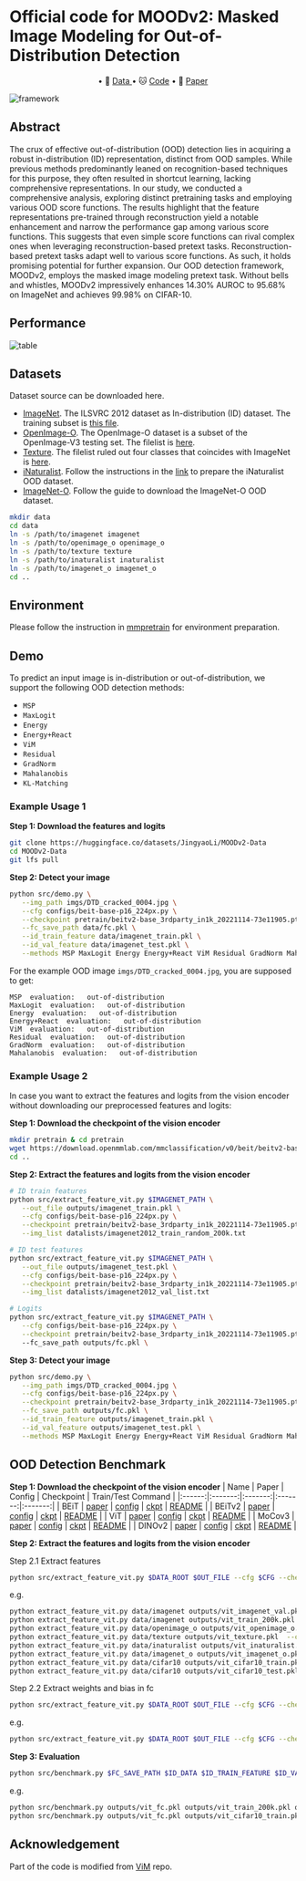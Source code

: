 # Official code for MOODv2: Masked Image Modeling for Out-of-Distribution Detection

<p align="center">
• 🤗 <a href="https://huggingface.co/datasets/JingyaoLi/MoTCode-Data" target="_blank">Data </a> 
• 🐱 <a href="https://github.com/dvlab-research/MOOD" target="_blank">Code</a> 
• 📃 <a href="https://arxiv.org/abs/2302.02615" target="_blank">Paper</a> <br>
</p>

![framework](imgs/framework.png)

## Abstract
The crux of effective out-of-distribution (OOD) detection lies in acquiring a robust in-distribution (ID) representation, distinct from OOD samples. While previous methods predominantly leaned on recognition-based techniques for this purpose, they often resulted in shortcut learning, lacking comprehensive representations. In our study, we conducted a comprehensive analysis, exploring distinct pretraining tasks and employing various OOD score functions. The results highlight that the feature representations pre-trained through reconstruction yield a notable enhancement and narrow the performance gap among various score functions. This suggests that even simple score functions can rival complex ones when leveraging reconstruction-based pretext tasks. Reconstruction-based pretext tasks adapt well to various score functions. As such, it holds promising potential for further expansion. Our OOD detection framework, MOODv2, employs the masked image modeling pretext task. Without bells and whistles, MOODv2 impressively enhances 14.30% AUROC to 95.68% on ImageNet and achieves 99.98% on CIFAR-10.


## Performance
![table](imgs/moodv2_table.png)

## Datasets
Dataset source can be downloaded here.
- [ImageNet](https://www.image-net.org/). The ILSVRC 2012 dataset as In-distribution (ID) dataset. The training subset is [this file](datalists/imagenet2012_train_random_200k.txt).
- [OpenImage-O](https://github.com/openimages/dataset/blob/main/READMEV3.md). The OpenImage-O dataset is a subset of the OpenImage-V3 testing set. The filelist is [here](datalists/openimage_o.txt).
- [Texture](https://www.robots.ox.ac.uk/~vgg/data/dtd/). The filelist ruled out four classes that coincides with ImageNet is [here](datalists/texture.txt).
- [iNaturalist](https://arxiv.org/pdf/1707.06642.pdf). Follow the instructions in the [link](https://github.com/deeplearning-wisc/large_scale_ood) to prepare the iNaturalist OOD dataset.
- [ImageNet-O](https://github.com/hendrycks/natural-adv-examples). Follow the guide to download the ImageNet-O OOD dataset.

```bash
mkdir data
cd data
ln -s /path/to/imagenet imagenet
ln -s /path/to/openimage_o openimage_o
ln -s /path/to/texture texture
ln -s /path/to/inaturalist inaturalist
ln -s /path/to/imagenet_o imagenet_o
cd ..
```

## Environment
Please follow the instruction in [mmpretrain](https://github.com/open-mmlab/mmpretrain) for environment preparation.

## Demo
To predict an input image is in-distribution or out-of-distribution, we support the following OOD detection methods:
- `MSP`
- `MaxLogit`
- `Energy`
- `Energy+React`
- `ViM`
- `Residual`
- `GradNorm`
- `Mahalanobis`
- `KL-Matching`

### Example Usage 1

**Step 1: Download the features and logits**
```bash 
git clone https://huggingface.co/datasets/JingyaoLi/MOODv2-Data
cd MOODv2-Data
git lfs pull
```

**Step 2: Detect your image**
```bash
python src/demo.py \
   --img_path imgs/DTD_cracked_0004.jpg \
   --cfg configs/beit-base-p16_224px.py \
   --checkpoint pretrain/beitv2-base_3rdparty_in1k_20221114-73e11905.pth \
   --fc_save_path data/fc.pkl \
   --id_train_feature data/imagenet_train.pkl \
   --id_val_feature data/imagenet_test.pkl \
   --methods MSP MaxLogit Energy Energy+React ViM Residual GradNorm Mahalanobis
```

For the example OOD image `imgs/DTD_cracked_0004.jpg`, you are supposed to get:
```
MSP  evaluation:   out-of-distribution 
MaxLogit  evaluation:   out-of-distribution 
Energy  evaluation:   out-of-distribution 
Energy+React  evaluation:   out-of-distribution 
ViM  evaluation:   out-of-distribution 
Residual  evaluation:   out-of-distribution 
GradNorm  evaluation:   out-of-distribution 
Mahalanobis  evaluation:   out-of-distribution
```

### Example Usage 2
In case you want to extract the features and logits from the vision encoder without downloading our preprocessed features and logits:

**Step 1: Download the checkpoint of the vision encoder**
```bash 
mkdir pretrain & cd pretrain 
wget https://download.openmmlab.com/mmclassification/v0/beit/beitv2-base_3rdparty_in1k_20221114-73e11905.pth
cd ..
```

**Step 2: Extract the features and logits from the vision encoder**
```bash 
# ID train features
python src/extract_feature_vit.py $IMAGENET_PATH \
   --out_file outputs/imagenet_train.pkl \
   --cfg configs/beit-base-p16_224px.py \
   --checkpoint pretrain/beitv2-base_3rdparty_in1k_20221114-73e11905.pth \
   --img_list datalists/imagenet2012_train_random_200k.txt 

# ID test features
python src/extract_feature_vit.py $IMAGENET_PATH \
   --out_file outputs/imagenet_test.pkl \
   --cfg configs/beit-base-p16_224px.py \
   --checkpoint pretrain/beitv2-base_3rdparty_in1k_20221114-73e11905.pth \
   --img_list datalists/imagenet2012_val_list.txt 

# Logits
python src/extract_feature_vit.py $IMAGENET_PATH \
   --cfg configs/beit-base-p16_224px.py \
   --checkpoint pretrain/beitv2-base_3rdparty_in1k_20221114-73e11905.pth \ 
   --fc_save_path outputs/fc.pkl \
```

**Step 3: Detect your image**
```bash
python src/demo.py \
   --img_path imgs/DTD_cracked_0004.jpg \
   --cfg configs/beit-base-p16_224px.py \
   --checkpoint pretrain/beitv2-base_3rdparty_in1k_20221114-73e11905.pth \
   --fc_save_path outputs/fc.pkl \
   --id_train_feature outputs/imagenet_train.pkl \
   --id_val_feature outputs/imagenet_test.pkl \
   --methods MSP MaxLogit Energy Energy+React ViM Residual GradNorm Mahalanobis
```

## OOD Detection Benchmark
**Step 1: Download the checkpoint of the vision encoder**
|  Name |  Paper  | Config  | Checkpoint | Train/Test Command |
|:------:|:-------:|:-------:|:-------:|:-------:|
| BEiT   | [paper](https://arxiv.org/abs/2106.08254) | [config](configs/beit-base-p16_224px.py) | [ckpt](https://download.openmmlab.com/mmclassification/v0/beit/beitv2-base_3rdparty_in1k_20221114-73e11905.pth) | [README](https://github.com/open-mmlab/mmpretrain/tree/main/configs/beit) |
| BEiTv2 | [paper](https://arxiv.org/abs/2208.06366) | [config](configs/beit-base-p16_224px.py) | [ckpt](https://download.openmmlab.com/mmclassification/v0/beit/beitv2-base_3rdparty_in1k_20221114-73e11905.pth) | [README](https://github.com/open-mmlab/mmpretrain/tree/main/configs/beitv2) |
| ViT    | [paper](https://arxiv.org/abs/2010.11929) | [config](configs/vit-base-p16_224px.py) | [ckpt](https://download.openmmlab.com/mmclassification/v0/vit/vit-base-p16_pt-32xb128-mae_in1k_20220623-4c544545.pth) | [README](https://github.com/open-mmlab/mmpretrain/tree/main/configs/vision_transformer) |
| MoCov3 | [paper](https://arxiv.org/abs/2104.02057) | [config](configs/vit-base-p16_224px.py) | [ckpt](https://download.openmmlab.com/mmselfsup/1.x/mocov3/mocov3_vit-base-p16_16xb256-amp-coslr-300e_in1k/vit-base-p16_ft-8xb64-coslr-150e_in1k/vit-base-p16_ft-8xb64-coslr-150e_in1k_20220826-f1e6c442.pth) | [README](https://github.com/open-mmlab/mmpretrain/tree/main/configs/mocov3) |
| DINOv2 | [paper](https://arxiv.org/abs/2304.07193) | [config](configs/vit-base-p14_224px.py) | [ckpt](https://download.openmmlab.com/mmpretrain/v1.0/dinov2/vit-base-p14_dinov2-pre_3rdparty_20230426-ba246503.pth) | [README](https://github.com/open-mmlab/mmpretrain/tree/main/configs/dinov2) |


**Step 2: Extract the features and logits from the vision encoder**

Step 2.1 Extract features
   ```bash
   python src/extract_feature_vit.py $DATA_ROOT $OUT_FILE --cfg $CFG --checkpoint $CHECKPOINT --img_list $IMG_LIST
   ```
   e.g.
   ```bash
   python extract_feature_vit.py data/imagenet outputs/vit_imagenet_val.pkl --cfg $CFG --checkpoint $CHECKPOINT --img_list datalists/imagenet2012_val_list.txt
   python extract_feature_vit.py data/imagenet outputs/vit_train_200k.pkl  --cfg $CFG --checkpoint $CHECKPOINT --img_list datalists/imagenet2012_train_random_200k.txt
   python extract_feature_vit.py data/openimage_o outputs/vit_openimage_o.pkl  --cfg $CFG --checkpoint $CHECKPOINT --img_list datalists/openimage_o.txt
   python extract_feature_vit.py data/texture outputs/vit_texture.pkl  --cfg $CFG --checkpoint $CHECKPOINT --img_list datalists/texture.txt
   python extract_feature_vit.py data/inaturalist outputs/vit_inaturalist.pkl  --cfg $CFG --checkpoint $CHECKPOINT 
   python extract_feature_vit.py data/imagenet_o outputs/vit_imagenet_o.pkl  --cfg $CFG --checkpoint $CHECKPOINT 
   python extract_feature_vit.py data/cifar10 outputs/vit_cifar10_train.pkl  --cfg $CFG --checkpoint $CHECKPOINT  --img_list datalists/cifar10_train.txt
   python extract_feature_vit.py data/cifar10 outputs/vit_cifar10_test.pkl  --cfg $CFG --checkpoint $CHECKPOINT  --img_list datalists/cifar10_test.txt
   ```

Step 2.2 Extract weights and bias in fc
   ```bash
   python src/extract_feature_vit.py $DATA_ROOT $OUT_FILE --cfg $CFG --checkpoint $CHECKPOINT --fc_save_path $FC_SAVE_PATH
   ```
   e.g.
   ```bash
   python src/extract_feature_vit.py $DATA_ROOT $OUT_FILE --cfg $CFG --checkpoint $CHECKPOINT --fc_save_path outputs/vit_fc.pkl 
   ```

**Step 3: Evaluation**
   ```bash
   python src/benchmark.py $FC_SAVE_PATH $ID_DATA $ID_TRAIN_FEATURE $ID_VAL_FEATURE $OOD_FEATURE
   ```
   e.g.
   ```bash
   python src/benchmark.py outputs/vit_fc.pkl outputs/vit_train_200k.pkl outputs/vit_imagenet_val.pkl outputs/vit_openimage_o.pkl outputs/vit_texture.pkl outputs/vit_inaturalist.pkl outputs/vit_imagenet_o.pkl
   python src/benchmark.py outputs/vit_fc.pkl outputs/vit_cifar10_train.pkl outputs/vit_cifar10_test.pkl outputs/vit_openimage_o.pkl outputs/vit_texture.pkl outputs/vit_inaturalist.pkl outputs/vit_imagenet_o.pkl
   ```

## Acknowledgement
Part of the code is modified from [ViM](https://github.com/haoqiwang/vim) repo.


